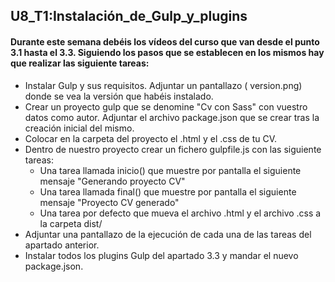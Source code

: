 ## U8_T1:Instalación_de_Gulp_y_plugins

#### Durante este semana  debéis los vídeos del curso que van desde el punto 3.1 hasta el 3.3. Siguiendo los pasos que se establecen en los mismos hay que realizar las siguiente tareas:

* Instalar Gulp y sus requisitos. Adjuntar un pantallazo ( version.png) donde se vea la versión que habéis instalado.
* Crear un proyecto gulp que se denomine "Cv con Sass" con vuestro datos como autor. Adjuntar el archivo package.json que se crear tras la creación inicial del mismo.
* Colocar en la carpeta del proyecto el .html y el .css de tu CV.
* Dentro de nuestro proyecto crear un fichero gulpfile.js con las siguiente tareas:
	* Una tarea llamada inicio() que muestre por pantalla el siguiente mensaje "Generando proyecto CV"
	* Una tarea llamada final() que muestre por pantalla el siguiente mensaje "Proyecto CV generado"
	* Una tarea por defecto que mueva el archivo .html y el archivo .css a la carpeta dist/
* Adjuntar una pantallazo de la ejecución de cada una de las tareas del apartado anterior.
* Instalar todos los plugins Gulp del apartado 3.3 y mandar el nuevo package.json.